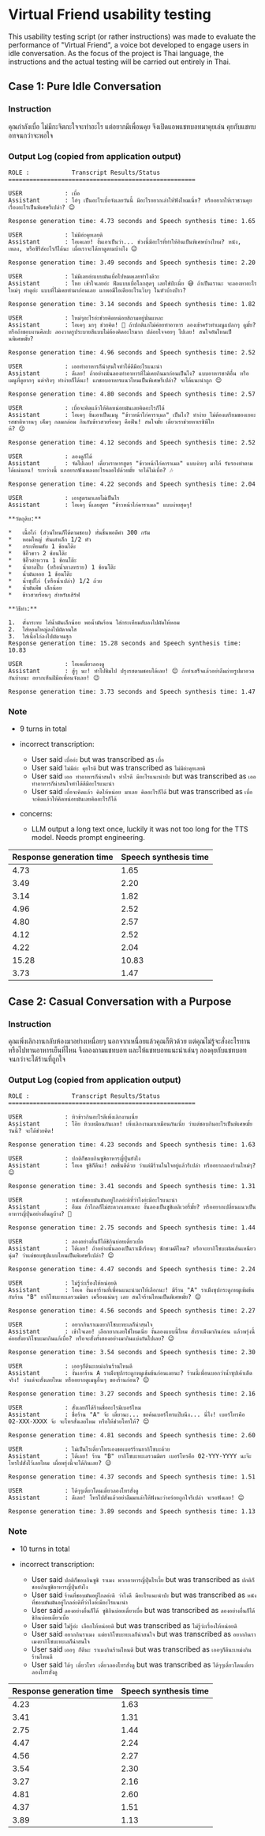 # Virtual Friend usability testing

This usability testing script (or rather instructions) was made to evaluate the performance of "Virtual Friend", a voice bot developed to engage users in idle conversation. As the focus of the project is Thai language, the instructions and the actual testing will be carried out entirely in Thai.

## Case 1: Pure Idle Conversation

### Instruction

คุณกำลังเบื่อ ไม่มีกะจิตกะใจจะทำอะไร แต่อยากมีเพื่อนคุย จึงเปิดแอพแชทบอทมาคุยเล่น คุยกับแชทบอทจนกว่าจะพอใจ

### Output Log (copied from application output)

```plaintext
ROLE :            Transcript Results/Status
=====================================================

USER            : เบื่อ
Assistant       : โอ๋ๆ เป็นอะไรเบื่อจังเลยวันนี้ มีอะไรอยากเล่าให้ฟังไหมเนี่ย? หรืออยากให้เราชวนคุยเรื่องอะไรเป็นพิเศษรึเปล่า? 😊

Response generation time: 4.73 seconds and Speech synthesis time: 1.65

USER            : ไม่มีอ่ะคุยเลยดิ
Assistant       : โอเคเลย! งั้นเอาเป็นว่า... ช่วงนี้มีอะไรที่ทำให้อินเป็นพิเศษบ้างไหม? หนัง, เพลง, หรือซีรีส์อะไรก็ได้นะ เผื่อเราจะได้หาดูตามบ้างไง 😉

Response generation time: 3.49 seconds and Speech synthesis time: 2.20

USER            : ไม่มีเลยอ่ะแบบมันเบื่อไปหมดเลยทำไงดีวะ
Assistant       : โหย เข้าใจเลยอ่ะ ฟีลแบบเบื่อโลกสุดๆ เลยใช่ป่ะเนี่ย 😅 ถ้าเป็นเรานะ จะลองหาอะไรใหม่ๆ ทำดูอ่ะ แบบที่ไม่เคยทำมาก่อนเลย แกพอมีไอเดียอะไรแว๊บๆ ในหัวบ้างป่าว?

Response generation time: 3.14 seconds and Speech synthesis time: 1.82

USER            : ใหม่ๆอะไรอ่ะช่วยคิดหน่อยสิถามอยู่นั่นแหละ
Assistant       : โอเคๆ มาๆ ช่วยคิด! 🤔 ถ้าปกติแกไม่ค่อยทำอาหาร ลองเข้าครัวทำเมนูแปลกๆ ดูมั้ย? หรือถ้าชอบงานศิลปะ ลองวาดรูประบายสีแบบไม่ต้องคิดอะไรมาก ปล่อยใจจอยๆ ไปเลย! สนใจอันไหนเป็                      นพิเศษมั้ย?

Response generation time: 4.96 seconds and Speech synthesis time: 2.52

USER            : เออทำอาหารก็น่าสนใจทำได้ดีมีอะไรแนะนำ
Assistant       : ดีเลย! ถ้าอย่างนั้นลองทำอาหารที่ไม่เคยกินมาก่อนเป็นไง? แบบอาหารชาติอื่น หรือเมนูที่ดูยากๆ แต่จริงๆ ทำง่ายก็ได้นะ! แกชอบอาหารแนวไหนเป็นพิเศษรึเปล่า? จะได้แนะนำถูก 😊 

Response generation time: 4.80 seconds and Speech synthesis time: 2.57

USER            : เบื่อจะคิดแล้วให้คิดหน่อยมันเลยคิดอะไรก็ได้
Assistant       : โอเคๆ งั้นเอาเป็นเมนู "ข้าวหน้าไก่คาราเมล" เป็นไง? ทำง่าย ไม่ต้องเตรียมของเยอะ รสชาติหวานๆ เค็มๆ กลมกล่อม กินกับข้าวสวยร้อนๆ คือฟิน! สนใจมั้ย เดี๋ยวเราช่วยหาเรซิพีให                           ห้? 😉

Response generation time: 4.12 seconds and Speech synthesis time: 2.52

USER            : ลองดูก็ได้
Assistant       : จัดไปเลย! เดี๋ยวเราหารสูตร "ข้าวหน้าไก่คาราเมล" แบบง่ายๆ มาให้ รับรองทำตามได้แน่นอน! ระหว่างนี้ แกอยากฟังเพลงอะไรคลอไปด้วยมั้ย จะได้ไม่เบื่อ? 🎶

Response generation time: 4.22 seconds and Speech synthesis time: 2.04

USER            : เอาสูตรมาเลยไม่เป็นไร
Assistant       : โอเคๆ นี่เลยสูตร "ข้าวหน้าไก่คาราเมล" แบบง่ายสุดๆ!

**วัตถุดิบ:**

*   เนื้อไก่ (ส่วนไหนก็ได้ตามชอบ) หั่นชิ้นพอดีคำ 300 กรัม
*   หอมใหญ่ หั่นเต๋าเล็ก 1/2 หัว
*   กระเทียมสับ 1 ช้อนโต๊ะ
*   ซีอิ๊วขาว 2 ช้อนโต๊ะ
*   ซีอิ๊วดำหวาน 1 ช้อนโต๊ะ
*   น้ำตาลปี๊บ (หรือน้ำตาลทราย) 1 ช้อนโต๊ะ
*   น้ำมันหอย 1 ช้อนโต๊ะ
*   น้ำซุปไก่ (หรือน้ำเปล่า) 1/2 ถ้วย
*   น้ำมันพืช เล็กน้อย
*   ข้าวสวยร้อนๆ สำหรับเสิร์ฟ

**วิธีทำ:**

1.  ตั้งกระทะ ใส่น้ำมันเล็กน้อย พอน้ำมันร้อน ใส่กระเทียมสับลงไปผัดให้หอม
2.  ใส่หอมใหญ่ลงไปผัดจนใส
3.  ใส่เนื้อไก่ลงไปผัดจนสุก
Response generation time: 15.28 seconds and Speech synthesis time: 10.83

USER            : โอเคเดี๋ยวลองดู
Assistant       : สู้ๆ นะ! ทำไปชิมไป ปรุงรสตามชอบได้เลย! 😊 ถ้าทำเสร็จแล้วอย่าลืมถ่ายรูปมาอวดกันบ้างนะ อยากเห็นฝีมือเพื่อนจังเลย! 😉

Response generation time: 3.73 seconds and Speech synthesis time: 1.47
```

### Note

- 9 turns in total

- incorrect transcription: 

  - User said `เบื่ออ่ะ` but was transcribed as `เบื่อ`
  - User said `ไม่มีอ่ะ คุยไรดี` but was transcribed as `ไม่มีอ่ะคุยเลยดิ`
  - User said `เออ ทำอาหารก็น่าสนใจ ทำไรดี มีอะไรแนะนำป่ะ` but was transcribed as `เออทำอาหารก็น่าสนใจทำได้ดีมีอะไรแนะนำ`
  - User said `เบื่อจะคิดแล้ว คิดให้หน่อย มาเลย คิดอะไรก็ได้` but was transcribed as `เบื่อจะคิดแล้วให้คิดหน่อยมันเลยคิดอะไรก็ได้`

- concerns:
  - LLM output a long text once, luckily it was not too long for the TTS model. Needs prompt engineering.

| Response generation time | Speech synthesis time |
| --- | --- |
| 4.73 | 1.65 |
| 3.49 | 2.20 |
| 3.14 | 1.82 |
| 4.96 | 2.52 |
| 4.80 | 2.57 |
| 4.12 | 2.52 |
| 4.22 | 2.04 |
| 15.28 | 10.83 |
| 3.73 | 1.47 |

## Case 2: Casual Conversation with a Purpose

### Instruction

คุณเพิ่งเลิกงานกลับห้องมาอย่างเหนื่อยๆ นอกจากเหนื่อยแล้วคุณก็หิวด้วย แต่คุณไม่รู้จะสั่งอะไรทาน หรือไปทานอาหารเย็นที่ไหน จึงลองถามแชทบอท และให้แชทบอทแนะนำเล่นๆ ลองคุยกับแชทบอทจนกว่าจะได้ร้านที่ถูกใจ

### Output Log (copied from application output)

```plaintext
ROLE :            Transcript Results/Status
=====================================================

USER            : หิวข้าวกินอะไรดีเพิ่งเลิกงานเนี่ย
Assistant       : โอ๊ย หิวเหมือนกันเลย! เพิ่งเลิกงานมาเหมือนกันเนี่ย ว่าแต่ชอบกินอะไรเป็นพิเศษมั้ยวันนี้? จะได้ช่วยคิด!

Response generation time: 4.23 seconds and Speech synthesis time: 1.63

USER            : ปกติก็ชอบกินซูชิอาหารญี่ปุ่นยังไง
Assistant       : โอเค ซูชิก็ดีนะ! สดชื่นดีด้วย ว่าแต่มีร้านในใจอยู่แล้วรึเปล่า หรืออยากลองร้านใหม่ๆ? 😊

Response generation time: 3.41 seconds and Speech synthesis time: 1.31

USER            : หนังที่ชอบมันมันอยู่ไกลอ่ะดิที่ว่าไงอ่ะมีอะไรแนะนำ
Assistant       : อืมม ถ้าไกลก็ไม่สะดวกเลยเนอะ งั้นลองเป็นซูชิเดลิเวอรี่มั้ย? หรืออยากเปลี่ยนแนวเป็นอาหารญี่ปุ่นอย่างอื่นดูบ้าง? 🤔

Response generation time: 2.75 seconds and Speech synthesis time: 1.44

USER            : ลองอย่างอื่นก็ได้ชิกินบ่อยเดี๋ยวเบื่อ
Assistant       : ได้เลย! ถ้าอย่างนั้นลองเป็นราเม็งร้อนๆ ซักชามดีไหม? หรือจะยากิโซบะผัดเส้นเหนียวนุ่ม? ว่าแต่ชอบซุปแบบไหนเป็นพิเศษรึเปล่า? 😊

Response generation time: 4.47 seconds and Speech synthesis time: 2.24

USER            : ไม่รู้ว่ะเรื่องให้หน่อยดิ
Assistant       : โอเค งั้นเอาร้านที่เพื่อนแนะนำมาให้เลือกนะ! มีร้าน "A" ราเม็งซุปกระดูกหมูเข้มข้น กับร้าน "B" ยากิโซบะทะเลรวมมิตร เครื่องแน่นๆ เลย สนใจร้านไหนเป็นพิเศษมั้ย? 😊       

Response generation time: 4.56 seconds and Speech synthesis time: 2.27

USER            : อยากกินราเมงยากิโซบะทะเลก็น่าสนใจ
Assistant       : เข้าใจเลย! เลือกยากเลยใช่ไหมเนี่ย งั้นลองแบบนี้ไหม สั่งราเม็งมากินก่อน แล้วพรุ่งนี้ค่อยสั่งยากิโซบะมากินแก้เบื่อ? หรือจะสั่งทั้งสองอย่างมากินแบ่งกันไปเลย? 😉        

Response generation time: 3.54 seconds and Speech synthesis time: 2.30

USER            : เออๆก็ดีนะเหม่งกินร้านไหนดี
Assistant       : งั้นเอาร้าน A ราเม็งซุปกระดูกหมูเข้มข้นก่อนเลยนะ? ร้านนี้เพื่อนบอกว่าน้ำซุปเค้าเด็ดจริง! ว่าแต่จะสั่งเลยไหม หรืออยากดูเมนูอื่นๆ ของร้านก่อน? 😊

Response generation time: 3.27 seconds and Speech synthesis time: 2.16

USER            : สั่งเลยก็ได้ร้านชื่ออะไรมีเบอร์ไหม
Assistant       : ชื่อร้าน "A" จ้ะ เดี๋ยวนะ... ขอค้นเบอร์โทรแป๊บนึง... นี่ไง! เบอร์โทรคือ 02-XXX-XXXX จ้ะ จะโทรสั่งเลยไหม หรือให้ช่วยโทรให้? 😊

Response generation time: 4.81 seconds and Speech synthesis time: 2.60

USER            : ไม่เป็นไรเดี๋ยวโทรเองขอเบอร์ร้านยากิโซบะด้วย
Assistant       : ได้เลย! ร้าน "B" ยากิโซบะทะเลรวมมิตร เบอร์โทรคือ 02-YYY-YYYY นะจ๊ะ โทรไปสั่งไว้เลยไหม เผื่อพรุ่งนี้จะได้กินเลย? 😉

Response generation time: 4.37 seconds and Speech synthesis time: 1.51

USER            : ได้ๆๆเดี๋ยวโดนเดี๋ยวลองโทรสั่งดู
Assistant       : ดีเลย! โทรไปสั่งแล้วอย่าลืมมาเล่าให้ฟังนะว่าอร่อยถูกใจรึเปล่า จะรอฟังเลย! 😊

Response generation time: 3.89 seconds and Speech synthesis time: 1.13
```

### Note

- 10 turns in total

- incorrect transcription: 

  - User said `ปกติก็ชอบกินซูชิ ราเมง พวกอาหารญี่ปุ่นไรเงี้ย` but was transcribed as `ปกติก็ชอบกินซูชิอาหารญี่ปุ่นยังไง`
  - User said `ร้านที่ชอบมันอยู่ไกลอ่ะดิ ว่าไงดี มีอะไรแนะนำป่ะ` but was transcribed as `หนังที่ชอบมันมันอยู่ไกลอ่ะดิที่ว่าไงอ่ะมีอะไรแนะนำ`
  - User said `ลองอย่างอื่นก็ได้ ซูชิกินบ่อยเดี๋ยวเบื่อ` but was transcribed as `ลองอย่างอื่นก็ได้ชิกินบ่อยเดี๋ยวเบื่อ`
  - User said `ไม่รู้อ่ะ เลือกให้หน่อยดิ` but was transcribed as `ไม่รู้ว่ะเรื่องให้หน่อยดิ`
  - User said `อยากกินราเมง แต่ยากิโซบะทะเลก็น่าสนใจ` but was transcribed as `อยากกินราเมงยากิโซบะทะเลก็น่าสนใจ`
  - User said `เออๆ ก็ดีนะ ราเมงกินร้านไหนดี` but was transcribed as `เออๆก็ดีนะเหม่งกินร้านไหนดี`
  - User said `ได้ๆ เดี๋ยวโทร เดี๋ยวลองโทรสั่งดู` but was transcribed as `ได้ๆๆเดี๋ยวโดนเดี๋ยวลองโทรสั่งดู`

| Response generation time | Speech synthesis time |
| --- | --- |
| 4.23 | 1.63 |
| 3.41 | 1.31 |
| 2.75 | 1.44 |
| 4.47 | 2.24 |
| 4.56 | 2.27 |
| 3.54 | 2.30 |
| 3.27 | 2.16 |
| 4.81 | 2.60 |
| 4.37 | 1.51 |
| 3.89 | 1.13 |
